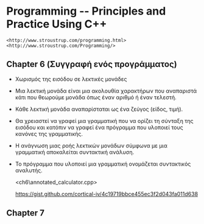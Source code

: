 # Programming -- Principles and Practice Using C++

    <http://www.stroustrup.com/programming.html>
    <http://www.stroustrup.com/Programming/>

## Chapter 6 (Συγγραφή ενός προγράμματος)

* Χωρισμός της εισόδου σε λεκτικές μονάδες
* Μια λεκτική μονάδα είναι μια ακολουθία χαρακτήρων που αναπαριστά κάτι που θεωρούμε μονάδα όπως έναν αριθμό ή έναν τελεστή.
* Κάθε λεκτική μονάδα αναπαρίσταται ως ένα ζεύγος (είδος, τιμή).
* Θα χρειαστεί να γραφεί μια γραμματική που να ορίζει τη σύνταξη της εισόδου και κατόπιν να γραφεί ένα πρόγραμμα που υλοποιεί τους κανόνες της γραμματικής.
* Η ανάγνωση μιας ροής λεκτικών μονάδων σύμφωνα με μια γραμματική αποκαλείται συντακτική ανάλυση.
* Το πρόγραμμα που υλοποιεί μια γραμματική ονομάζεται συντακτικός αναλυτής.

    <ch6\annotated_calculator.cpp>

    <https://gist.github.com/cortical-iv/4c19719bbce455ec3f2d043fa011d638>

## Chapter 7
